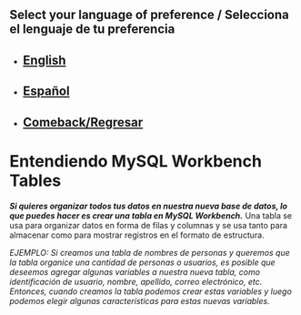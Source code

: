## Select your language of preference / Selecciona el lenguaje de tu preferencia

- ## [English](https://github.com/Jbarseg/Learning-Java-JDBC-and-MySQL/blob/master/index/english/README-TABLES.en.md)

- ## [Español](https://github.com/Jbarseg/Learning-Java-JDBC-and-MySQL/blob/master/index/espa%C3%B1ol/README-TABLES.es.md)

- ## [Comeback/Regresar](https://github.com/Jbarseg/Learning-Java-JDBC-and-MySQL)

# Entendiendo MySQL Workbench Tables

**_Si quieres organizar todos tus datos en nuestra nueva base de datos, lo que puedes hacer es crear una tabla en MySQL Workbench._** Una tabla se usa para organizar datos en forma de filas y columnas y se usa tanto para almacenar como para mostrar registros en el formato de estructura.

_EJEMPLO: Si creamos una tabla de nombres de personas y queremos que la tabla organice una cantidad de personas o usuarios, es posible que deseemos agregar algunas variables a nuestra nueva tabla, como identificación de usuario, nombre, apellido, correo electrónico, etc. Entonces, cuando creamos la tabla podemos crear estas variables y luego podemos elegir algunas características para estas nuevas variables._